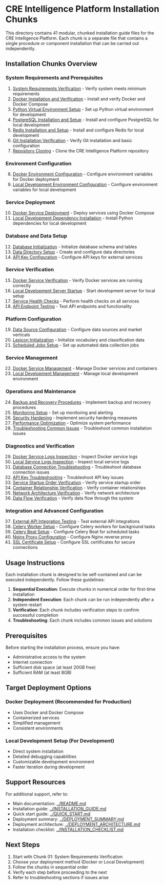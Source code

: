 # CRE Intelligence Platform Installation Chunks

This directory contains 41 modular, chunked installation guide files for the CRE Intelligence Platform. Each chunk is a separate file that contains a single procedure or component installation that can be carried out independently.

## Installation Chunks Overview

### System Requirements and Prerequisites
1. [System Requirements Verification](01_system_requirements_verification.md) - Verify system meets minimum requirements
2. [Docker Installation and Verification](02_docker_installation_verification.md) - Install and verify Docker and Docker Compose
3. [Python Virtual Environment Setup](03_python_virtual_environment_setup.md) - Set up Python virtual environment for development
4. [PostgreSQL Installation and Setup](04_postgresql_installation_setup.md) - Install and configure PostgreSQL for local development
5. [Redis Installation and Setup](05_redis_installation_setup.md) - Install and configure Redis for local development
6. [Git Installation Verification](06_git_installation_verification.md) - Verify Git installation and basic configuration
7. [Repository Cloning](07_repository_cloning.md) - Clone the CRE Intelligence Platform repository

### Environment Configuration
8. [Docker Environment Configuration](08_docker_environment_configuration.md) - Configure environment variables for Docker deployment
9. [Local Development Environment Configuration](09_local_development_environment_configuration.md) - Configure environment variables for local development

### Service Deployment
10. [Docker Service Deployment](10_docker_service_deployment.md) - Deploy services using Docker Compose
11. [Local Development Dependency Installation](11_local_development_dependency_installation.md) - Install Python dependencies for local development

### Database and Data Setup
12. [Database Initialization](12_database_initialization.md) - Initialize database schema and tables
13. [Data Directory Setup](13_data_directory_setup.md) - Create and configure data directories
14. [API Key Configuration](14_api_key_configuration.md) - Configure API keys for external services

### Service Verification
15. [Docker Service Verification](15_docker_service_verification.md) - Verify Docker services are running correctly
16. [Local Development Server Startup](16_local_development_server_startup.md) - Start development server for local setup
17. [Service Health Checks](17_service_health_checks.md) - Perform health checks on all services
18. [API Endpoint Testing](18_api_endpoint_testing.md) - Test API endpoints and functionality

### Platform Configuration
19. [Data Source Configuration](19_data_source_configuration.md) - Configure data sources and market verticals
20. [Lexicon Initialization](20_lexicon_initialization.md) - Initialize vocabulary and classification data
21. [Scheduled Jobs Setup](21_scheduled_jobs_setup.md) - Set up automated data collection jobs

### Service Management
22. [Docker Service Management](22_docker_service_management.md) - Manage Docker services and containers
23. [Local Development Management](23_local_development_management.md) - Manage local development environment

### Operations and Maintenance
24. [Backup and Recovery Procedures](24_backup_and_recovery_procedures.md) - Implement backup and recovery procedures
25. [Monitoring Setup](25_monitoring_setup.md) - Set up monitoring and alerting
26. [Security Hardening](26_security_hardening.md) - Implement security hardening measures
27. [Performance Optimization](27_performance_optimization.md) - Optimize system performance
28. [Troubleshooting Common Issues](28_troubleshooting_common_issues.md) - Troubleshoot common installation issues

### Diagnostics and Verification
29. [Docker Service Logs Inspection](29_docker_service_logs_inspection.md) - Inspect Docker service logs
30. [Local Service Logs Inspection](30_local_service_logs_inspection.md) - Inspect local service logs
31. [Database Connection Troubleshooting](31_database_connection_troubleshooting.md) - Troubleshoot database connection issues
32. [API Key Troubleshooting](32_api_key_troubleshooting.md) - Troubleshoot API key issues
33. [Service Startup Order Verification](33_service_startup_order_verification.md) - Verify service startup order
34. [Container Relationship Verification](34_container_relationship_verification.md) - Verify container relationships
35. [Network Architecture Verification](35_network_architecture_verification.md) - Verify network architecture
36. [Data Flow Verification](36_data_flow_verification.md) - Verify data flow through the system

### Integration and Advanced Configuration
37. [External API Integration Testing](37_external_api_integration_testing.md) - Test external API integrations
38. [Celery Worker Setup](38_celery_worker_setup.md) - Configure Celery workers for background tasks
39. [Celery Beat Setup](39_celery_beat_setup.md) - Configure Celery Beat for scheduled tasks
40. [Nginx Proxy Configuration](40_nginx_proxy_configuration.md) - Configure Nginx reverse proxy
41. [SSL Certificate Setup](41_ssl_certificate_setup.md) - Configure SSL certificates for secure connections

## Usage Instructions

Each installation chunk is designed to be self-contained and can be executed independently. Follow these guidelines:

1. **Sequential Execution**: Execute chunks in numerical order for first-time installation
2. **Independent Execution**: Each chunk can be run independently after a system restart
3. **Verification**: Each chunk includes verification steps to confirm successful completion
4. **Troubleshooting**: Each chunk includes common issues and solutions

## Prerequisites

Before starting the installation process, ensure you have:
- Administrative access to the system
- Internet connection
- Sufficient disk space (at least 20GB free)
- Sufficient RAM (at least 8GB)

## Target Deployment Options

### Docker Deployment (Recommended for Production)
- Uses Docker and Docker Compose
- Containerized services
- Simplified management
- Consistent environments

### Local Development Setup (For Development)
- Direct system installation
- Detailed debugging capabilities
- Customizable development environment
- Faster iteration during development

## Support Resources

For additional support, refer to:
- Main documentation: [../README.md](../README.md)
- Installation guide: [../INSTALLATION_GUIDE.md](../INSTALLATION_GUIDE.md)
- Quick start guide: [../QUICK_START.md](../QUICK_START.md)
- Deployment summary: [../DEPLOYMENT_SUMMARY.md](../DEPLOYMENT_SUMMARY.md)
- Deployment architecture: [../DEPLOYMENT_ARCHITECTURE.md](../DEPLOYMENT_ARCHITECTURE.md)
- Installation checklist: [../INSTALLATION_CHECKLIST.md](../INSTALLATION_CHECKLIST.md)

## Next Steps

1. Start with Chunk 01: System Requirements Verification
2. Choose your deployment method (Docker or Local Development)
3. Follow the chunks in sequential order
4. Verify each step before proceeding to the next
5. Refer to troubleshooting sections if issues arise